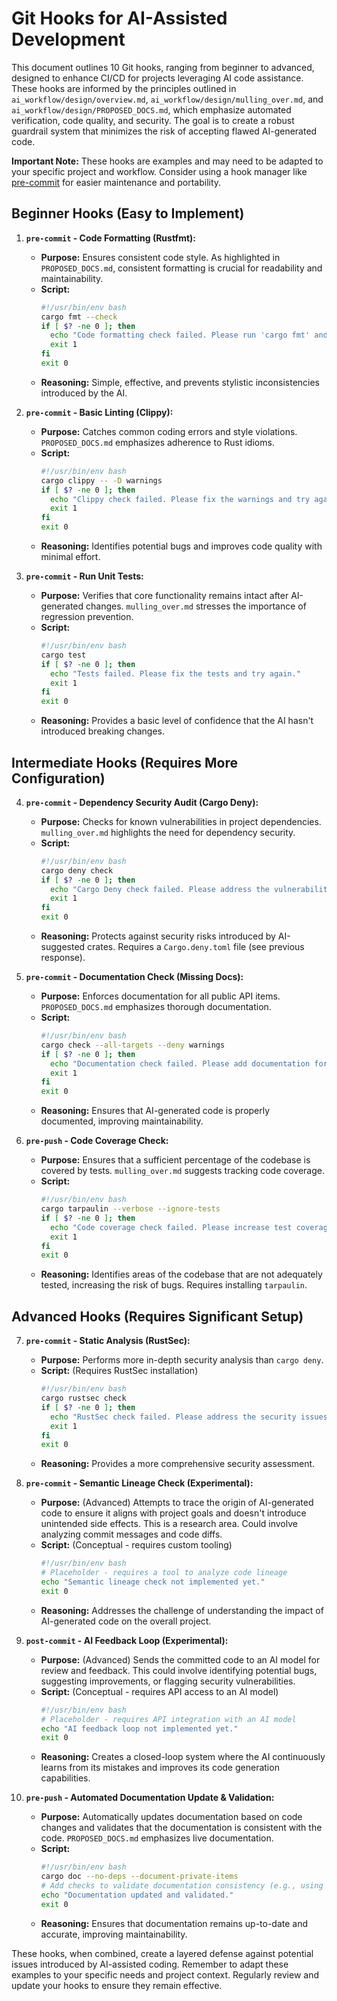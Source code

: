 # Git Hooks for AI-Assisted Development

This document outlines 10 Git hooks, ranging from beginner to advanced, designed to enhance CI/CD for projects leveraging AI code assistance. These hooks are informed by the principles outlined in `ai_workflow/design/overview.md`, `ai_workflow/design/mulling_over.md`, and `ai_workflow/design/PROPOSED_DOCS.md`, which emphasize automated verification, code quality, and security.  The goal is to create a robust guardrail system that minimizes the risk of accepting flawed AI-generated code.

**Important Note:**  These hooks are examples and may need to be adapted to your specific project and workflow.  Consider using a hook manager like [pre-commit](https://pre-commit.com/) for easier maintenance and portability.

## Beginner Hooks (Easy to Implement)

1.  **`pre-commit` - Code Formatting (Rustfmt):**

    *   **Purpose:** Ensures consistent code style.  As highlighted in `PROPOSED_DOCS.md`, consistent formatting is crucial for readability and maintainability.
    *   **Script:**
        ```bash
        #!/usr/bin/env bash
        cargo fmt --check
        if [ $? -ne 0 ]; then
          echo "Code formatting check failed. Please run 'cargo fmt' and try again."
          exit 1
        fi
        exit 0
        ```
    *   **Reasoning:**  Simple, effective, and prevents stylistic inconsistencies introduced by the AI.

2.  **`pre-commit` - Basic Linting (Clippy):**

    *   **Purpose:** Catches common coding errors and style violations.  `PROPOSED_DOCS.md` emphasizes adherence to Rust idioms.
    *   **Script:**
        ```bash
        #!/usr/bin/env bash
        cargo clippy -- -D warnings
        if [ $? -ne 0 ]; then
          echo "Clippy check failed. Please fix the warnings and try again."
          exit 1
        fi
        exit 0
        ```
    *   **Reasoning:**  Identifies potential bugs and improves code quality with minimal effort.

3.  **`pre-commit` - Run Unit Tests:**

    *   **Purpose:**  Verifies that core functionality remains intact after AI-generated changes.  `mulling_over.md` stresses the importance of regression prevention.
    *   **Script:**
        ```bash
        #!/usr/bin/env bash
        cargo test
        if [ $? -ne 0 ]; then
          echo "Tests failed. Please fix the tests and try again."
          exit 1
        fi
        exit 0
        ```
    *   **Reasoning:**  Provides a basic level of confidence that the AI hasn't introduced breaking changes.

## Intermediate Hooks (Requires More Configuration)

4.  **`pre-commit` - Dependency Security Audit (Cargo Deny):**

    *   **Purpose:**  Checks for known vulnerabilities in project dependencies.  `mulling_over.md` highlights the need for dependency security.
    *   **Script:**
        ```bash
        #!/usr/bin/env bash
        cargo deny check
        if [ $? -ne 0 ]; then
          echo "Cargo Deny check failed. Please address the vulnerabilities and try again."
          exit 1
        fi
        exit 0
        ```
    *   **Reasoning:**  Protects against security risks introduced by AI-suggested crates. Requires a `Cargo.deny.toml` file (see previous response).

5.  **`pre-commit` - Documentation Check (Missing Docs):**

    *   **Purpose:** Enforces documentation for all public API items.  `PROPOSED_DOCS.md` emphasizes thorough documentation.
    *   **Script:**
        ```bash
        #!/usr/bin/env bash
        cargo check --all-targets --deny warnings
        if [ $? -ne 0 ]; then
          echo "Documentation check failed. Please add documentation for public items."
          exit 1
        fi
        exit 0
        ```
    *   **Reasoning:**  Ensures that AI-generated code is properly documented, improving maintainability.

6.  **`pre-push` - Code Coverage Check:**

    *   **Purpose:**  Ensures that a sufficient percentage of the codebase is covered by tests.  `mulling_over.md` suggests tracking code coverage.
    *   **Script:**
        ```bash
        #!/usr/bin/env bash
        cargo tarpaulin --verbose --ignore-tests
        if [ $? -ne 0 ]; then
          echo "Code coverage check failed. Please increase test coverage."
          exit 1
        fi
        exit 0
        ```
    *   **Reasoning:**  Identifies areas of the codebase that are not adequately tested, increasing the risk of bugs. Requires installing `tarpaulin`.

## Advanced Hooks (Requires Significant Setup)

7.  **`pre-commit` - Static Analysis (RustSec):**

    *   **Purpose:**  Performs more in-depth security analysis than `cargo deny`.
    *   **Script:** (Requires RustSec installation)
        ```bash
        #!/usr/bin/env bash
        cargo rustsec check
        if [ $? -ne 0 ]; then
          echo "RustSec check failed. Please address the security issues."
          exit 1
        fi
        exit 0
        ```
    *   **Reasoning:**  Provides a more comprehensive security assessment.

8.  **`pre-commit` - Semantic Lineage Check (Experimental):**

    *   **Purpose:**  (Advanced) Attempts to trace the origin of AI-generated code to ensure it aligns with project goals and doesn't introduce unintended side effects.  This is a research area.  Could involve analyzing commit messages and code diffs.
    *   **Script:** (Conceptual - requires custom tooling)
        ```bash
        #!/usr/bin/env bash
        # Placeholder - requires a tool to analyze code lineage
        echo "Semantic lineage check not implemented yet."
        exit 0
        ```
    *   **Reasoning:**  Addresses the challenge of understanding the impact of AI-generated code on the overall project.

9.  **`post-commit` - AI Feedback Loop (Experimental):**

    *   **Purpose:**  (Advanced)  Sends the committed code to an AI model for review and feedback.  This could involve identifying potential bugs, suggesting improvements, or flagging security vulnerabilities.
    *   **Script:** (Conceptual - requires API access to an AI model)
        ```bash
        #!/usr/bin/env bash
        # Placeholder - requires API integration with an AI model
        echo "AI feedback loop not implemented yet."
        exit 0
        ```
    *   **Reasoning:**  Creates a closed-loop system where the AI continuously learns from its mistakes and improves its code generation capabilities.

10. **`pre-push` -  Automated Documentation Update & Validation:**

    *   **Purpose:**  Automatically updates documentation based on code changes and validates that the documentation is consistent with the code.  `PROPOSED_DOCS.md` emphasizes live documentation.
    *   **Script:**
        ```bash
        #!/usr/bin/env bash
        cargo doc --no-deps --document-private-items
        # Add checks to validate documentation consistency (e.g., using a linter)
        echo "Documentation updated and validated."
        exit 0
        ```
    *   **Reasoning:**  Ensures that documentation remains up-to-date and accurate, improving maintainability.

These hooks, when combined, create a layered defense against potential issues introduced by AI-assisted coding.  Remember to adapt these examples to your specific needs and project context.  Regularly review and update your hooks to ensure they remain effective.
